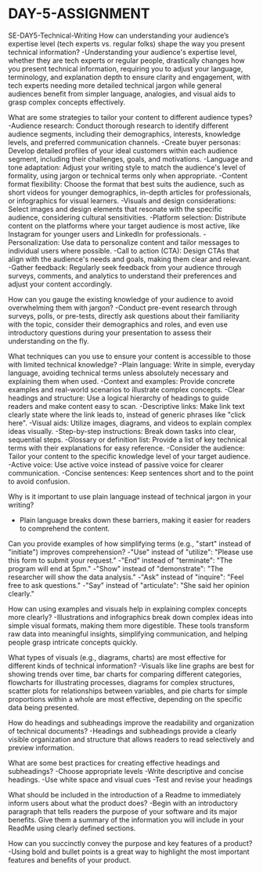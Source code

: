 # DAY-5-ASSIGNMENT
SE-DAY5-Technical-Writing
How can understanding your audience’s expertise level (tech experts vs. regular folks) shape the way you present technical information?
-Understanding your audience's expertise level, whether they are tech experts or regular people, drastically changes how you present technical information, requiring you to adjust your 
 language, terminology, and explanation depth to ensure clarity and engagement, with tech experts needing more detailed technical jargon while general audiences benefit from simpler 
 language, analogies, and visual aids to grasp complex concepts effectively. 
 
What are some strategies to tailor your content to different audience types?
-Audience research: Conduct thorough research to identify different audience segments, including their demographics, interests, knowledge levels, and preferred communication channels. 
-Create buyer personas: Develop detailed profiles of your ideal customers within each audience segment, including their challenges, goals, and motivations. 
-Language and tone adaptation: Adjust your writing style to match the audience's level of formality, using jargon or technical terms only when appropriate. 
-Content format flexibility: Choose the format that best suits the audience, such as short videos for younger demographics, in-depth articles for professionals, or infographics for 
 visual learners. 
-Visuals and design considerations: Select images and design elements that resonate with the specific audience, considering cultural sensitivities. 
-Platform selection: Distribute content on the platforms where your target audience is most active, like Instagram for younger users and LinkedIn for professionals. 
-Personalization: Use data to personalize content and tailor messages to individual users where possible. 
-Call to action (CTA): Design CTAs that align with the audience's needs and goals, making them clear and relevant. 
-Gather feedback: Regularly seek feedback from your audience through surveys, comments, and analytics to understand their preferences and adjust your content accordingly. 

How can you gauge the existing knowledge of your audience to avoid overwhelming them with jargon?
-Conduct pre-event research through surveys, polls, or pre-tests, directly ask questions about their familiarity with the topic, consider their demographics and roles, and even use introductory questions during your presentation to assess their understanding on the fly.

What techniques can you use to ensure your content is accessible to those with limited technical knowledge?
-Plain language: Write in simple, everyday language, avoiding technical terms unless absolutely necessary and explaining them when used. 
-Context and examples: Provide concrete examples and real-world scenarios to illustrate complex concepts. 
-Clear headings and structure: Use a logical hierarchy of headings to guide readers and make content easy to scan. 
-Descriptive links: Make link text clearly state where the link leads to, instead of generic phrases like "click here". 
-Visual aids: Utilize images, diagrams, and videos to explain complex ideas visually. 
-Step-by-step instructions: Break down tasks into clear, sequential steps. 
-Glossary or definition list: Provide a list of key technical terms with their explanations for easy reference. 
-Consider the audience: Tailor your content to the specific knowledge level of your target audience. 
-Active voice: Use active voice instead of passive voice for clearer communication. 
-Concise sentences: Keep sentences short and to the point to avoid confusion. 

Why is it important to use plain language instead of technical jargon in your writing?
- Plain language breaks down these barriers, making it easier for readers to comprehend the content.
  
Can you provide examples of how simplifying terms (e.g., "start" instead of "initiate") improves comprehension?
-"Use" instead of "utilize": "Please use this form to submit your request."
-"End" instead of "terminate": "The program will end at 5pm."
-"Show" instead of "demonstrate": "The researcher will show the data analysis."
-"Ask" instead of "inquire": "Feel free to ask questions."
-"Say" instead of "articulate": "She said her opinion clearly." 

How can using examples and visuals help in explaining complex concepts more clearly?
-Illustrations and infographics break down complex ideas into simple visual formats, making them more digestible. These tools transform raw data into meaningful insights, simplifying 
 communication, and helping people grasp intricate concepts quickly.

What types of visuals (e.g., diagrams, charts) are most effective for different kinds of technical information?
-Visuals like line graphs are best for showing trends over time, bar charts for comparing different categories, flowcharts for illustrating processes, diagrams for complex structures, 
 scatter plots for relationships between variables, and pie charts for simple proportions within a whole are most effective, depending on the specific data being presented. 
 
How do headings and subheadings improve the readability and organization of technical documents?
-Headings and subheadings provide a clearly visible organization and structure that allows readers to read selectively and preview information.

What are some best practices for creating effective headings and subheadings?
-Choose appropriate levels
-Write descriptive and concise headings.
-Use white space and visual cues
-Test and revise your headings

What should be included in the introduction of a Readme to immediately inform users about what the product does?
-Begin with an introductory paragraph that tells readers the purpose of your software and its major benefits. Give them a summary of the information you will include in your ReadMe using 
 clearly defined sections.
 
How can you succinctly convey the purpose and key features of a product?
-Using bold and bullet points is a great way to highlight the most important features and benefits of your product. 
